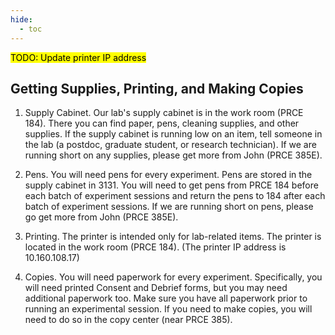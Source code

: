 ```yaml
---
hide:
  - toc
---
```

<mark>TODO: Update printer IP address</mark>

## Getting Supplies, Printing, and Making Copies

1.	Supply Cabinet. Our lab's supply cabinet is in the work room (PRCE 184). There you can find paper, pens, cleaning supplies, and other supplies. If the supply cabinet is running low on an item, tell someone in the lab (a postdoc, graduate student, or research technician). If we are running short on any supplies, please get more from John (PRCE 385E).

6.	Pens. You will need pens for every experiment. Pens are stored in the supply cabinet in 3131. You will need to get pens from PRCE 184 before each batch of experiment sessions and return the pens to 184 after each batch of experiment sessions. If we are running short on pens, please go get more from John (PRCE 385E).

7.	Printing. The printer is intended only for lab-related items. The printer is located in the work room (PRCE 184). (The printer IP address is 10.160.108.17)

8.	Copies. You will need paperwork for every experiment. Specifically, you will need printed Consent and Debrief forms, but you may need additional paperwork too. Make sure you have all paperwork prior to running an experimental session. If you need to make copies, you will need to do so in the copy center (near PRCE 385).